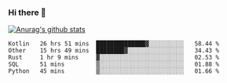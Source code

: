 ### Hi there 👋

[![Anurag's github stats](https://github-readme-stats.vercel.app/api?username=jinserrr&show_icons=true)](https://github.com/anuraghazra/github-readme-stats)


<!--START_SECTION:waka-->
```text
Kotlin   26 hrs 51 mins  ██████████████▓░░░░░░░░░░   58.44 % 
Other    15 hrs 49 mins  ████████▓░░░░░░░░░░░░░░░░   34.43 % 
Rust     1 hr 9 mins     ▓░░░░░░░░░░░░░░░░░░░░░░░░   02.53 % 
SQL      51 mins         ▒░░░░░░░░░░░░░░░░░░░░░░░░   01.88 % 
Python   45 mins         ▒░░░░░░░░░░░░░░░░░░░░░░░░   01.66 % 
```
<!--END_SECTION:waka-->
